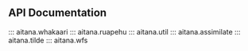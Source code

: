 ## API Documentation

::: aitana.whakaari 
::: aitana.ruapehu
::: aitana.util
::: aitana.assimilate
::: aitana.tilde
::: aitana.wfs
